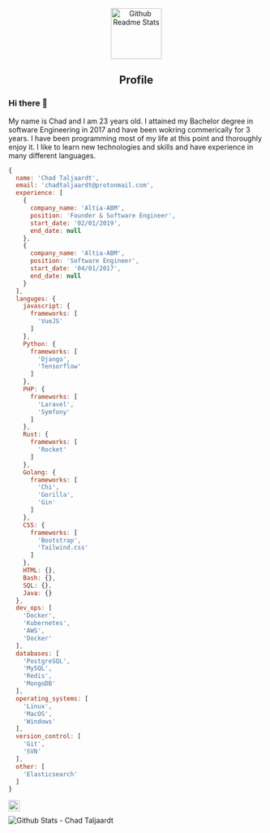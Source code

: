 <p align="center">
 <img width="100px" src="https://res.cloudinary.com/anuraghazra/image/upload/v1594908242/logo_ccswme.svg" align="center" alt="Github Readme Stats" />
 <h2 align="center">Profile</h2>
</p>

### Hi there 👋

<div>
 <p>
My name is Chad and I am 23 years old. I attained my Bachelor degree in software Engineering in 2017 and have been wokring commerically for 3 years. I have been programming most of my life at this point and thoroughly enjoy it. I like to learn new technologies and skills and have experience in many different languages. 
</p>
</h4>
</div>

```js
{
  name: 'Chad Taljaardt',
  email: 'chadtaljaardt@protonmail.com',
  experience: [
    {
      company_name: 'Altia-ABM',
      position: 'Founder & Software Engineer',
      start_date: '02/01/2019',
      end_date: null
    },
    {
      company_name: 'Altia-ABM',
      position: 'Software Engineer',
      start_date: '04/01/2017',
      end_date: null
    }
  ],
  languges: {
    javascript: {
      frameworks: [
        'VueJS'
      ]
    },
    Python: {
      frameworks: [
        'Django',
        'Tensorflow'
      ]
    },
    PHP: {
      frameworks: [
        'Laravel',
        'Symfony'
      ]
    },
    Rust: {
      frameworks: [
        'Rocket'
      ]
    },
    Golang: {
      frameworks: [
        'Chi',
        'Gorilla',
        'Gin'
      ]
    },
    CSS: {
      frameworks: [
        'Bootstrap',
        'Tailwind.css'
      ]
    },
    HTML: {},
    Bash: {},
    SQL: {},
    Java: {}
  },
  dev_ops: [
    'Docker',
    'Kubernetes',
    'AWS',
    'Docker'
  ],
  databases: [
    'PostgreSQL',
    'MySQL',
    'Redis',
    'MongoDB'
  ],
  operating_systems: [
    'Linux',
    'MacOS',
    'Windows'
  ],
  version_control: [
    'Git',
    'SVN'
  ],
  other: [
    'Elasticsearch'
  ]
}

```
<a href="https://www.linkedin.com/in/chad-taljaardt-480687190/">
  <img align="left" alt="Chad's LinkdeIn" width="22px" src="https://cdn.jsdelivr.net/npm/simple-icons@v3/icons/linkedin.svg" />
</a>


<br />

![Github Stats - Chad Taljaardt](https://github-readme-stats.vercel.app/api?username=ChadTaljaardt&show_icons=true)
